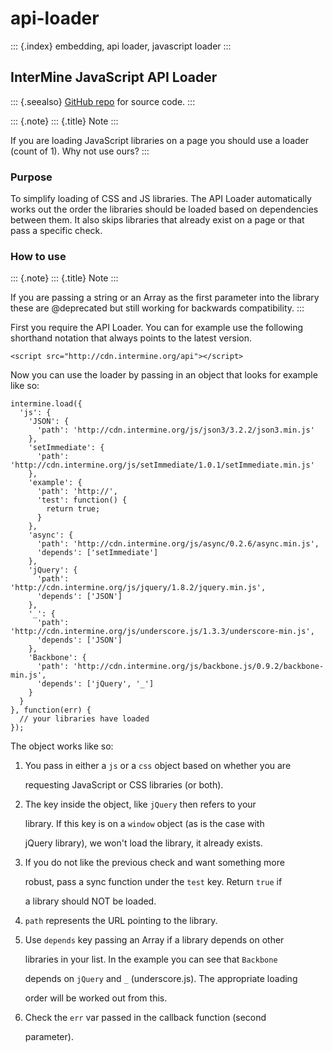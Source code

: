 # api-loader

::: {.index} embedding, api loader, javascript loader :::

## InterMine JavaScript API Loader

::: {.seealso} [GitHub repo](https://github.com/intermine/intermine-api-loader) for source code. :::

::: {.note} ::: {.title} Note :::

If you are loading JavaScript libraries on a page you should use a loader \(count of 1\). Why not use ours? :::

### Purpose

To simplify loading of CSS and JS libraries. The API Loader automatically works out the order the libraries should be loaded based on dependencies between them. It also skips libraries that already exist on a page or that pass a specific check.

### How to use

::: {.note} ::: {.title} Note :::

If you are passing a string or an Array as the first parameter into the library these are \@deprecated but still working for backwards compatibility. :::

First you require the API Loader. You can for example use the following shorthand notation that always points to the latest version.

```text
<script src="http://cdn.intermine.org/api"></script>
```

Now you can use the loader by passing in an object that looks for example like so:

```text
intermine.load({
  'js': {
    'JSON': {
      'path': 'http://cdn.intermine.org/js/json3/3.2.2/json3.min.js'
    },
    'setImmediate': {
      'path': 'http://cdn.intermine.org/js/setImmediate/1.0.1/setImmediate.min.js'
    },
    'example': {
      'path': 'http://',
      'test': function() {
        return true;
      }
    },
    'async': {
      'path': 'http://cdn.intermine.org/js/async/0.2.6/async.min.js',
      'depends': ['setImmediate']
    },
    'jQuery': {
      'path': 'http://cdn.intermine.org/js/jquery/1.8.2/jquery.min.js',
      'depends': ['JSON']
    },
    '_': {
      'path': 'http://cdn.intermine.org/js/underscore.js/1.3.3/underscore-min.js',
      'depends': ['JSON']
    },
    'Backbone': {
      'path': 'http://cdn.intermine.org/js/backbone.js/0.9.2/backbone-min.js',
      'depends': ['jQuery', '_']
    }
  }
}, function(err) {
  // your libraries have loaded
});
```

The object works like so:

1. You pass in either a `js` or a `css` object based on whether you are

   requesting JavaScript or CSS libraries \(or both\).

2. The key inside the object, like `jQuery` then refers to your

   library. If this key is on a `window` object \(as is the case with

   jQuery library\), we won\'t load the library, it already exists.

3. If you do not like the previous check and want something more

   robust, pass a sync function under the `test` key. Return `true` if

   a library should NOT be loaded.

4. `path` represents the URL pointing to the library.
5. Use `depends` key passing an Array if a library depends on other

   libraries in your list. In the example you can see that `Backbone`

   depends on `jQuery` and `_` \(underscore.js\). The appropriate loading

   order will be worked out from this.

6. Check the `err` var passed in the callback function \(second

   parameter\).

